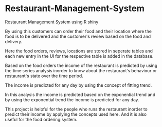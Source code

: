 # Restaurant-Management-System

Restaurant Management System using R shiny

By using this customers can order their food and their location where the food is to be delivered and the customer's review based on the food and delivery.

Here the food orders, reviews, locations are stored in seperate tables and each new entry in the UI for the respective table is added in the database.

Based on the food orders the income of the restaurant is predicted by using the time series analysis inorder to know about the restaurant's behaviour or restaurant's state over the time period.

The income is predicted for any day by using the concept of fitting trend.

In this analysis the income is predicted based on the exponential trend and by using the exponential trend the income is predicted for any day.

This project is helpful for the people who runs the restaurant inorder to predict their income by applying the concepts used here. And it is also useful for the food ordering system.
